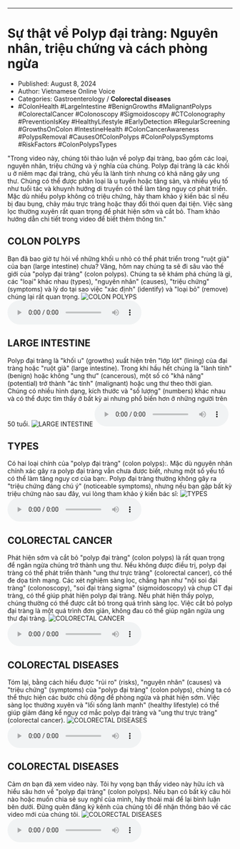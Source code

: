 
---

# Sự thật về Polyp đại tràng: Nguyên nhân, triệu chứng và cách phòng ngừa

- Published: August 8, 2024
- Author: Vietnamese Online Voice
- Categories: Gastroenterology / **Colorectal diseases**
- #ColonHealth #LargeIntestine #BenignGrowths #MalignantPolyps #ColorectalCancer #Colonoscopy #Sigmoidoscopy #CTColonography #PreventionIsKey #HealthyLifestyle #EarlyDetection #RegularScreening #GrowthsOnColon #IntestineHealth #ColonCancerAwareness #PolypsRemoval #CausesOfColonPolyps #ColonPolypsSymptoms #RiskFactors #ColonPolypsTypes

"Trong video này, chúng tôi thảo luận về polyp đại tràng, bao gồm các loại, nguyên nhân, triệu chứng và ý nghĩa của chúng. Polyp đại tràng là các khối u ở niêm mạc đại tràng, chủ yếu là lành tính nhưng có khả năng gây ung thư. Chúng có thể được phân loại là u tuyến hoặc tăng sản, và nhiều yếu tố như tuổi tác và khuynh hướng di truyền có thể làm tăng nguy cơ phát triển. Mặc dù nhiều polyp không có triệu chứng, hãy tham khảo ý kiến ​​bác sĩ nếu bị đau bụng, chảy máu trực tràng hoặc thay đổi thói quen đại tiện. Việc sàng lọc thường xuyên rất quan trọng để phát hiện sớm và cắt bỏ. Tham khảo hướng dẫn chi tiết trong video để biết thêm thông tin."


## COLON POLYPS

Bạn đã bao giờ tự hỏi về những khối u nhỏ có thể phát triển trong "ruột già" của bạn (large intestine) chưa? Vâng, hôm nay chúng ta sẽ đi sâu vào thế giới của "polyp đại tràng" (colon polyps). Chúng ta sẽ khám phá chúng là gì, các "loại" khác nhau (types), "nguyên nhân" (causes), "triệu chứng" (symptoms) và lý do tại sao việc "xác định" (identify) và "loại bỏ" (remove) chúng lại rất quan trọng.
![COLON POLYPS](https://http-archiver-apis-production-80.schnworks.com/storage/images/transitions/2024-08-08/transition--40016825693-Montserrat-Bold-673AB7.jpg)
<audio controls>
    <source src="https://http-archiver-apis-production-80.schnworks.com/storage/storage/audio/file-8615544821.mp3" type="audio/mpeg">
</audio>



## LARGE INTESTINE

Polyp đại tràng là "khối u" (growths) xuất hiện trên "lớp lót" (lining) của đại tràng hoặc "ruột già" (large intestine). Trong khi hầu hết chúng là "lành tính" (benign) hoặc không "ung thư" (cancerous), một số có "khả năng" (potential) trở thành "ác tính" (malignant) hoặc ung thư theo thời gian. Chúng có nhiều hình dạng, kích thước và "số lượng" (numbers) khác nhau và có thể được tìm thấy ở bất kỳ ai nhưng phổ biến hơn ở những người trên 50 tuổi.
![LARGE INTESTINE](https://http-archiver-apis-production-80.schnworks.com/storage/images/transitions/2024-08-08/transition--11796907421-Montserrat-ExtraBold-880E4F.jpg)
<audio controls>
    <source src="https://http-archiver-apis-production-80.schnworks.com/storage/storage/audio/file-16676410333.mp3" type="audio/mpeg">
</audio>



## TYPES

Có hai loại chính của "polyp đại tràng" (colon polyps):. Mặc dù nguyên nhân chính xác gây ra polyp đại tràng vẫn chưa được biết, nhưng một số yếu tố có thể làm tăng nguy cơ của bạn:. Polyp đại tràng thường không gây ra "triệu chứng đáng chú ý" (noticeable symptoms), nhưng nếu bạn gặp bất kỳ triệu chứng nào sau đây, vui lòng tham khảo ý kiến ​​bác sĩ:
![TYPES](https://http-archiver-apis-production-80.schnworks.com/storage/images/transitions/2024-08-08/transition-11244733200-Montserrat-Regular-880E4F.jpg)
<audio controls>
    <source src="https://http-archiver-apis-production-80.schnworks.com/storage/storage/audio/file-2531681888.mp3" type="audio/mpeg">
</audio>



## COLORECTAL CANCER

Phát hiện sớm và cắt bỏ "polyp đại tràng" (colon polyps) là rất quan trọng để ngăn ngừa chúng trở thành ung thư. Nếu không được điều trị, polyp đại tràng có thể phát triển thành "ung thư trực tràng" (colorectal cancer), có thể đe dọa tính mạng. Các xét nghiệm sàng lọc, chẳng hạn như "nội soi đại tràng" (colonoscopy), "soi đại tràng sigma" (sigmoidoscopy) và chụp CT đại tràng, có thể giúp phát hiện polyp đại tràng. Nếu phát hiện thấy polyp, chúng thường có thể được cắt bỏ trong quá trình sàng lọc. Việc cắt bỏ polyp đại tràng là một quá trình đơn giản, không đau có thể giúp ngăn ngừa ung thư đại tràng.
![COLORECTAL CANCER](https://http-archiver-apis-production-80.schnworks.com/storage/images/transitions/2024-08-08/transition-10595723357-Montserrat-Black-303F9F.jpg)
<audio controls>
    <source src="https://http-archiver-apis-production-80.schnworks.com/storage/storage/audio/file-29529899086.mp3" type="audio/mpeg">
</audio>



## COLORECTAL DISEASES

Tóm lại, bằng cách hiểu được "rủi ro" (risks), "nguyên nhân" (causes) và "triệu chứng" (symptoms) của "polyp đại tràng" (colon polyps), chúng ta có thể thực hiện các bước chủ động để phòng ngừa và phát hiện sớm. Việc sàng lọc thường xuyên và "lối sống lành mạnh" (healthy lifestyle) có thể giúp giảm đáng kể nguy cơ mắc polyp đại tràng và "ung thư trực tràng" (colorectal cancer).
![COLORECTAL DISEASES](https://http-archiver-apis-production-80.schnworks.com/storage/images/transitions/2024-08-08/transition-14885097784-Montserrat-ExtraBold-880E4F.jpg)
<audio controls>
    <source src="https://http-archiver-apis-production-80.schnworks.com/storage/storage/audio/file-24122017398.mp3" type="audio/mpeg">
</audio>



## COLORECTAL DISEASES

Cảm ơn bạn đã xem video này. Tôi hy vọng bạn thấy video này hữu ích và hiểu sâu hơn về "polyp đại tràng" (colon polyps). Nếu bạn có bất kỳ câu hỏi nào hoặc muốn chia sẻ suy nghĩ của mình, hãy thoải mái để lại bình luận bên dưới. Đừng quên đăng ký kênh của chúng tôi để nhận thông báo về các video mới của chúng tôi.
![COLORECTAL DISEASES](https://http-archiver-apis-production-80.schnworks.com/storage/images/transitions/2024-08-08/transition-2668483079-Montserrat-Thin-7B1FA2.jpg)
<audio controls>
    <source src="https://http-archiver-apis-production-80.schnworks.com/storage/storage/audio/file-2116925669.mp3" type="audio/mpeg">
</audio>

